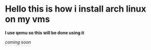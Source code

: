 # Hello this is how i install arch linux on my vms
**I use qemu so this will be done using it**

_coming soon_
